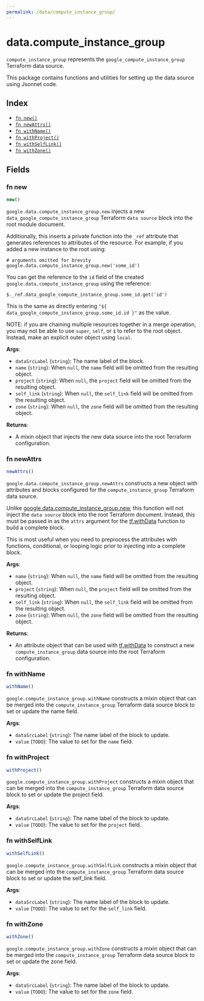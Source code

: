 ```yaml
---
permalink: /data/compute_instance_group/
---
```


# data.compute_instance_group

`compute_instance_group` represents the `google_compute_instance_group` Terraform data source.



This package contains functions and utilities for setting up the data source using Jsonnet code.


## Index

* [`fn new()`](#fn-new)
* [`fn newAttrs()`](#fn-newattrs)
* [`fn withName()`](#fn-withname)
* [`fn withProject()`](#fn-withproject)
* [`fn withSelfLink()`](#fn-withselflink)
* [`fn withZone()`](#fn-withzone)

## Fields

### fn new

```ts
new()
```


`google.data.compute_instance_group.new` injects a new `data_google_compute_instance_group` Terraform `data source`
block into the root module document.

Additionally, this inserts a private function into the `_ref` attribute that generates references to attributes of the
resource. For example, if you added a new instance to the root using:

    # arguments omitted for brevity
    google.data.compute_instance_group.new('some_id')

You can get the reference to the `id` field of the created `google.data.compute_instance_group` using the reference:

    $._ref.data_google_compute_instance_group.some_id.get('id')

This is the same as directly entering `"${ data_google_compute_instance_group.some_id.id }"` as the value.

NOTE: if you are chaining multiple resources together in a merge operation, you may not be able to use `super`, `self`,
or `$` to refer to the root object. Instead, make an explicit outer object using `local`.

**Args**:
  - `dataSrcLabel` (`string`): The name label of the block.
  - `name` (`string`):  When `null`, the `name` field will be omitted from the resulting object.
  - `project` (`string`):  When `null`, the `project` field will be omitted from the resulting object.
  - `self_link` (`string`):  When `null`, the `self_link` field will be omitted from the resulting object.
  - `zone` (`string`):  When `null`, the `zone` field will be omitted from the resulting object.

**Returns**:
- A mixin object that injects the new data source into the root Terraform configuration.


### fn newAttrs

```ts
newAttrs()
```


`google.data.compute_instance_group.newAttrs` constructs a new object with attributes and blocks configured for the `compute_instance_group`
Terraform data source.

Unlike [google.data.compute_instance_group.new](#fn-computeinstancegroupnew), this function will not inject the `data source`
block into the root Terraform document. Instead, this must be passed in as the `attrs` argument for the
[tf.withData](https://github.com/tf-libsonnet/core/tree/main/docs#fn-withdata) function to build a complete block.

This is most useful when you need to preprocess the attributes with functions, conditional, or looping logic prior to
injecting into a complete block.

**Args**:
  - `name` (`string`):  When `null`, the `name` field will be omitted from the resulting object.
  - `project` (`string`):  When `null`, the `project` field will be omitted from the resulting object.
  - `self_link` (`string`):  When `null`, the `self_link` field will be omitted from the resulting object.
  - `zone` (`string`):  When `null`, the `zone` field will be omitted from the resulting object.

**Returns**:
  - An attribute object that can be used with [tf.withData](https://github.com/tf-libsonnet/core/tree/main/docs#fn-withdata) to construct a new `compute_instance_group` data source into the root Terraform configuration.


### fn withName

```ts
withName()
```

`google.compute_instance_group.withName` constructs a mixin object that can be merged into the `compute_instance_group`
Terraform data source block to set or update the name field.



**Args**:
  - `dataSrcLabel` (`string`): The name label of the block to update.
  - `value` (`TODO`): The value to set for the `name` field.


### fn withProject

```ts
withProject()
```

`google.compute_instance_group.withProject` constructs a mixin object that can be merged into the `compute_instance_group`
Terraform data source block to set or update the project field.



**Args**:
  - `dataSrcLabel` (`string`): The name label of the block to update.
  - `value` (`TODO`): The value to set for the `project` field.


### fn withSelfLink

```ts
withSelfLink()
```

`google.compute_instance_group.withSelfLink` constructs a mixin object that can be merged into the `compute_instance_group`
Terraform data source block to set or update the self_link field.



**Args**:
  - `dataSrcLabel` (`string`): The name label of the block to update.
  - `value` (`TODO`): The value to set for the `self_link` field.


### fn withZone

```ts
withZone()
```

`google.compute_instance_group.withZone` constructs a mixin object that can be merged into the `compute_instance_group`
Terraform data source block to set or update the zone field.



**Args**:
  - `dataSrcLabel` (`string`): The name label of the block to update.
  - `value` (`TODO`): The value to set for the `zone` field.
